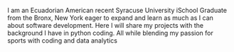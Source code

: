 I am an Ecuadorian American recent Syracuse University iSchool Graduate from the Bronx, New York eager to expand and learn as much as I can about software development. 
Here I will share my projects with the background I have in python coding. All while blending my passion for sports with coding and data analytics
